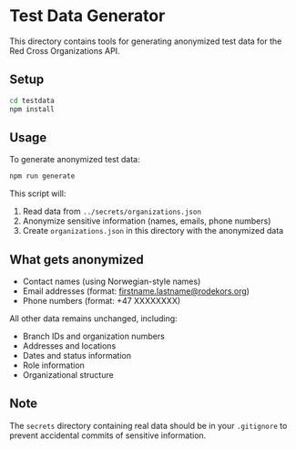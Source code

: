 # Test Data Generator

This directory contains tools for generating anonymized test data for the Red Cross Organizations API.

## Setup

```bash
cd testdata
npm install
```

## Usage

To generate anonymized test data:

```bash
npm run generate
```

This script will:
1. Read data from `../secrets/organizations.json`
2. Anonymize sensitive information (names, emails, phone numbers)
3. Create `organizations.json` in this directory with the anonymized data

## What gets anonymized

- Contact names (using Norwegian-style names)
- Email addresses (format: firstname.lastname@rodekors.org)
- Phone numbers (format: +47 XXXXXXXX)

All other data remains unchanged, including:
- Branch IDs and organization numbers
- Addresses and locations
- Dates and status information
- Role information
- Organizational structure

## Note

The `secrets` directory containing real data should be in your `.gitignore` to prevent accidental commits of sensitive information.